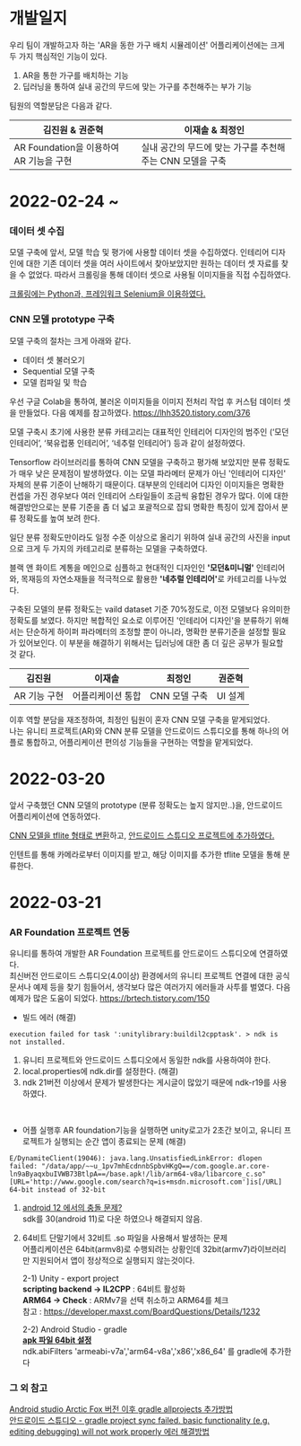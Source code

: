 # 개발일지
우리 팀이 개발하고자 하는 'AR을 동한 가구 배치 시뮬레이션' 어플리케이션에는 크게 두 가지 핵심적인 기능이 있다.

1. AR을 통한 가구를 배치하는 기능
2. 딥러닝을 통하여 실내 공간의 무드에 맞는 가구를 추천해주는 부가 기능

팀원의 역할분담은 다음과 같다.

|김진원 & 권준혁|이재솔 & 최정인|
|---|---|
|AR Foundation을 이용하여 AR 기능을 구현|실내 공간의 무드에 맞는 가구를 추천해주는 CNN 모델을 구축|

# 2022-02-24 ~
### 데이터 셋 수집

모델 구축에 앞서, 모델 학습 및 평가에 사용할 데이터 셋을 수집하였다. 인테리어 디자인에 대한 기존 데이터 셋을 여러 사이트에서 찾아보았지만 원하는 데이터 셋 자료를 찾을 수 없었다. 따라서 크롤링을 통해 데이터 셋으로 사용될 이미지들을 직접 수집하였다.

<a href="https://www.youtube.com/watch?v=1b7pXC1-IbE">크롤링에는 Python과, 프레임워크 Selenium을 이용하였다.</a>
 
### CNN 모델 prototype 구축

  모델 구축의 절차는 크게 아래와 같다.

  - 데이터 셋 불러오기
  - Sequential 모델 구축
  - 모델 컴파일 및 학습

  우선 구글 Colab을 통하여, 불러온 이미지들을 이미지 전처리 작업 후 커스텀 데이터 셋을 만들었다.
  다음 예제를 참고하였다. https://lhh3520.tistory.com/376

  모델 구축시 초기에 사용한 분류 카테고리는 대표적인 인테리어 디자인의 범주인 (‘모던 인테리어’, ‘북유럽풍 인테리어’, ‘네추럴 인테리어’) 등과 같이 설정하였다.

  Tensorflow 라이브러리를 통하여 CNN 모델을 구축하고 평가해 보았지만 분류 정확도가 매우 낮은 문제점이 발생하였다. 이는 모델 파라메터 문제가 아닌 '인테리어 디자인' 자체의 분류 기준이 난해하기 때문이다. 대부분의 인테리어 디자인 이미지들은 명확한 컨셉을 가진 경우보다 여러 인테리어 스타일들이 조금씩 융합된 경우가 많다. 이에 대한 해결방안으로는 분류 기준을 좀 더 넓고 포괄적으로 잡되 명확한 특징이 있게 잡아서 분류 정확도를 높여 보려 한다.

  일단 분류 정확도만이라도 일정 수준 이상으로 올리기 위하여 실내 공간의 사진을 input으로 크게 두 가지의 카테고리로 분류하는 모델을 구축하였다.
  
  블랙 앤 화이트 계통을 메인으로 심플하고 현대적인 디자인인 <b>'모던&미니멀'</b> 인테리어와, 목재등의 자연소재들을 적극적으로 활용한 <b>'네추럴 인테리어'</b>로 카테고리를 나누었다.

  구축된 모델의 분류 정확도는 vaild dataset 기준 70%정도로, 이전 모델보다 유의미한 정확도를 보였다. 하지만 복합적인 요소로 이루어진 '인테리어 디자인'을 분류하기 위해서는 단순하게 하이퍼 파라메터의 조정할 뿐이 아니라, 명확한 분류기준을 설정할 필요가 있어보인다. 이 부분을 해결하기 위해서는 딥러닝에 대한 좀 더 깊은 공부가 필요할 것 같다.
<br>

|김진원|이재솔|최정인|권준혁|
|---|---|---|---|
|AR 기능 구현|어플리케이션 통합|CNN 모델 구축|UI 설계|

이후 역할 분담을 재조정하여, 최정인 팀원이 혼자 CNN 모델 구축을 맡게되었다.<br>
나는 유니티 프로젝트(AR)와 CNN 분류 모델을 안드로이드 스튜디오를 통해 하나의 어플로 통합하고, 어플리케이션 편의성 기능들을 구현하는 역할을 맡게되었다.



# 2022-03-20
앞서 구축했던 CNN 모델의 prototype (분류 정확도는 높지 않지만..)을, 안드로이드 어플리케이션에 연동하였다.

<a href="https://cppmagister.tistory.com/5">CNN 모델을 tflite 형태로 변환</a>하고, <a href="https://www.youtube.com/watch?v=jhGm4KDafKU">안드로이드 스튜디오 프로젝트에 추가하였다.</a>

인텐트를 통해 카메라로부터 이미지를 받고, 해당 이미지를 추가한 tflite 모델을 통해 분류한다.


# 2022-03-21
### AR Foundation 프로젝트 연동
유니티를 통하여 개발한 AR Foundation 프로젝트를 안드로이드 스튜디오에 연결하였다.<br>
최신버전 안드로이드 스튜디오(4.0이상) 환경에서의 유니티 프로젝트 연결에 대한 공식문서나 예제 등을 찾기 힘들어서, 생각보다 많은 여러가지 에러들과 사투를 벌였다. 다음 예제가 많은 도움이 되었다. https://brtech.tistory.com/150

- 빌드 에러 (해결)

```
execution failed for task ':unitylibrary:buildil2cpptask'. > ndk is not installed.
```

1) 유니티 프로젝트와 안드로이드 스튜디오에서 동일한 ndk를 사용하여야 한다.
2) local.properties에 ndk.dir를 설정한다. (해결)
3) ndk 21버전 이상에서 문제가 발생한다는 게시글이 많았기 때문에 ndk-r19를 사용하였다.

<br>

- 어플 실행후 AR foundation기능을 실행하면 unity로고가 2초간 보이고, 유니티 프로젝트가 실행되는 순간 앱이 종료되는 문제 (해결)

```
E/DynamiteClient(19046): java.lang.UnsatisfiedLinkError: dlopen failed: "/data/app/~~u_1pv7mhEcdnnbSpbvHKgQ==/com.google.ar.core-ln9aByaqxbuIVWB73BtlpA==/base.apk!/lib/arm64-v8a/libarcore_c.so" [URL='http://www.google.com/search?q=is+msdn.microsoft.com']is[/URL] 64-bit instead of 32-bit
```

1) <a href="https://forum.unity.com/threads/android-12-crash-on-startup.1230936/">android 12 에서의 충돌 문제?</a><br>
sdk를 30(android 11)로 다운 하였으나 해결되지 않음.

2) 64비트 단말기에서 32비트 .so 파일을 사용해서 발생하는 문제<br>
어플리케이션은 64bit(armv8)로 수행되려는 상황인데 32bit(armv7)라이브러리만 지원되어서 앱이 정상적으로 실행되지 않는것이다.

    2-1) Unity - export project<br>
	  <b>scripting backend -> IL2CPP</b> : 64비트 활성화<br>
	  <b>ARM64 -> Check</b> : ARMv7을 선택 취소하고 ARM64를 체크<br>
    참고 : https://developer.maxst.com/BoardQuestions/Details/1232

    2-2) Android Studio - gradle<br>
    <b><a href="https://blog.naver.com/PostView.nhn?blogId=jogilsang&logNo=221605475532&categoryNo=0&parentCategoryNo=0&viewDate=&currentPage=1&postListTopCurrentPage=1&from=postView">apk 파일 64bit 설정</a></b><br>
    ndk.abiFilters 'armeabi-v7a','arm64-v8a','x86','x86_64' 를 gradle에 추가한다


### 그 외 참고
<a href="https://ideajini.tistory.com/15">Android studio Arctic Fox 버전 이후 gradle allprojects 추가방법</a><br>
<a href="https://kadosholy.tistory.com/24">안드로이드 스튜디오 - gradle project sync failed. basic functionality (e.g. editing debugging) will not work properly 에러 해결방법</a>
